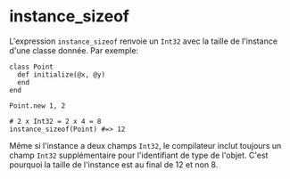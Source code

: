 # instance_sizeof

L'expression `instance_sizeof` renvoie un `Int32` avec la taille de l'instance d'une classe donnée.
Par exemple:

```crystal
class Point
  def initialize(@x, @y)
  end
end

Point.new 1, 2

# 2 x Int32 = 2 x 4 = 8
instance_sizeof(Point) #=> 12
```

Même si l'instance a deux champs `Int32`,
le compilateur inclut toujours un champ `Int32` supplémentaire pour
l'identifiant de type de l'objet. C'est pourquoi la taille de l'instance est au final de 12 et non 8.
